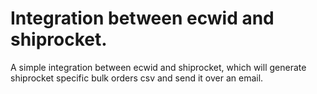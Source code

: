 # Integration between ecwid and shiprocket.
A simple integration between ecwid and shiprocket, which will generate shiprocket specific bulk orders csv and send it over an email.
